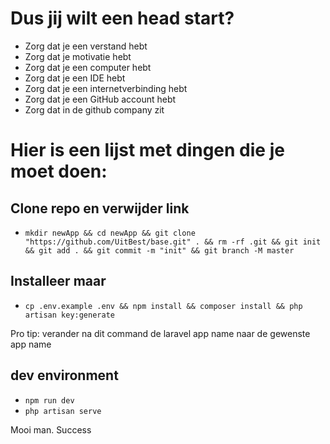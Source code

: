 # Dus jij wilt een head start?
- Zorg dat je een verstand hebt
- Zorg dat je motivatie hebt
- Zorg dat je een computer hebt
- Zorg dat je een IDE hebt
- Zorg dat je een internetverbinding hebt
- Zorg dat je een GitHub account hebt
- Zorg dat in de github company zit

# Hier is een lijst met dingen die je moet doen:
## Clone repo en verwijder link
- ```mkdir newApp && cd newApp && git clone "https://github.com/UitBest/base.git" . && rm -rf .git && git init && git add . && git commit -m "init" && git branch -M master```

## Installeer maar
- ```cp .env.example .env && npm install && composer install && php artisan key:generate```

Pro tip: verander na dit command de laravel app name naar de gewenste app name

## dev environment
- ```npm run dev```
- ```php artisan serve```

Mooi man. Success
